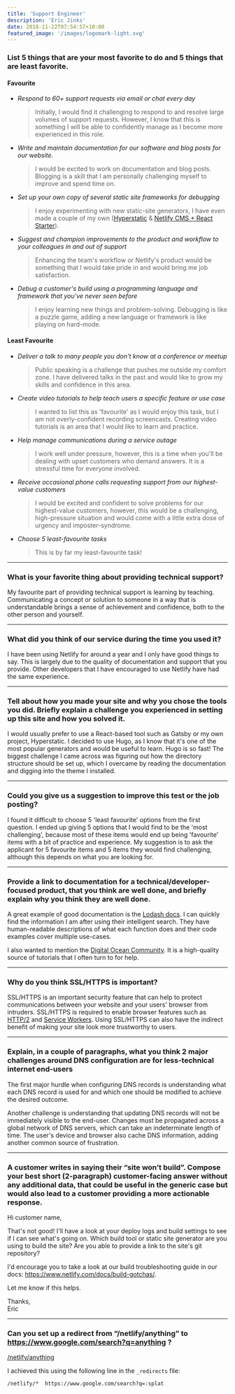 ```yaml
---
title: 'Support Engineer'
description: 'Eric Jinks'
date: 2018-11-22T07:54:57+10:00
featured_image: '/images/logomark-light.svg'
---
```




### List 5 things that are your most favorite to do and 5 things that are least favorite.

#### Favourite

* *Respond to 60+ support requests via email or chat every day*

    > Initially, I would find it challenging to respond to and resolve large volumes of support requests. However, I know that this is something I will be able to confidently manage as I become more experienced in this role.

* *Write and maintain documentation for our software and blog posts for our website.*

    > I would be excited to work on documentation and blog posts. Blogging is a skill that I am personally challenging myself to improve and spend time on.

* *Set up your own copy of several static site frameworks for debugging*

    > I enjoy experimenting with new static-site generators, I have even made a couple of my own ([Hyperstatic](https://github.com/Jinksi/hyperstatic) & [Netlify CMS + React Starter](https://github.com/Jinksi/netlify-cms-react-starter)).

* *Suggest and champion improvements to the product and workflow to your colleagues in and out of support*

    > Enhancing the team's workflow or Netlify's product would be something that I would take pride in and would bring me job satisfaction.

* *Debug a customer's build using a programming language and framework that you've never seen before*

    > I enjoy learning new things and problem-solving. Debugging is like a puzzle game, adding a new language or framework is like playing on hard-mode.

#### Least Favourite

* *Deliver a talk to many people you don't know at a conference or meetup*

    > Public speaking is a challenge that pushes me outside my comfort zone. I have delivered talks in the past and would like to grow my skills and confidence in this area.

* *Create video tutorials to help teach users a specific feature or use case*

    > I wanted to list this as 'favourite' as I would enjoy this task, but I am not overly-confident recording screencasts. Creating video tutorials is an area that I would like to learn and practice.
    
* *Help manage communications during a service outage*

    > I work well under pressure, however, this is a time when you'll be dealing with upset customers who demand answers. It is a stressful time for everyone involved.

* *Receive occasional phone calls requesting support from our highest-value customers*

    > I would be excited and confident to solve problems for our highest-value customers, however, this would be a challenging, high-pressure situation and would come with a little extra dose of urgency and imposter-syndrome.

* *Choose 5 least-favourite tasks*
    
    > This is by far my least-favourite task!

---

### What is your favorite thing about providing technical support?

My favourite part of providing technical support is learning by teaching. Communicating a concept or solution to someone in a way that is understandable brings a sense of achievement and confidence, both to the other person and yourself.

---

### What did you think of our service during the time you used it?

I have been using Netlify for around a year and I only have good things to say. This is largely due to the quality of documentation and support that you provide. Other developers that I have encouraged to use Netlify have had the same experience.

---

### Tell about how you made your site and why you chose the tools you did.  Briefly explain a challenge you experienced in setting up this site and how you solved it.

I would usually prefer to use a React-based tool such as Gatsby or my own project, Hyperstatic. I decided to use Hugo, as I know that it's one of the most popular generators and would be useful to learn. Hugo is so fast! The biggest challenge I came across was figuring out how the directory structure should be set up, which I overcame by reading the documentation and digging into the theme I installed.

---

### Could you give us a suggestion to improve this test or the job posting?

I found it difficult to choose 5 'least favourite' options from the first question. I ended up giving 5 options that I would find to be the 'most challenging', because most of these items would end up being 'favourite' items with a bit of practice and experience. My suggestion is to ask the applicant for 5 favourite items and 5 items they would find challenging, although this depends on what you are looking for.

---

### Provide a link to documentation for a technical/developer-focused product, that you think are well done, and briefly explain why you think they are well done.

A great example of good documentation is the [Lodash docs](https://lodash.com/docs/4.17.4). I can quickly find the information I am after using their intelligent search. They have human-readable descriptions of what each function does and their code examples cover multiple use-cases.

I also wanted to mention the [Digital Ocean Community](https://www.digitalocean.com/community/). It is a high-quality source of tutorials that I often turn to for help.

---

### Why do you think SSL/HTTPS is important?

SSL/HTTPS is an important security feature that can help to protect communications between your website and your users' browser from intruders. SSL/HTTPS is required to enable browser features such as [HTTP/2](https://http2.github.io/) and [Service Workers](https://developers.google.com/web/fundamentals/primers/service-workers/). Using SSL/HTTPS can also have the indirect benefit of making your site look more trustworthy to users.

---

### Explain, in a couple of paragraphs, what you think 2 major challenges around DNS configuration are for less-technical internet end-users

The first major hurdle when configuring DNS records is understanding what each DNS record is used for and which one should be modified to achieve the desired outcome.

Another challenge is understanding that updating DNS records will not be immediately visible to the end-user. Changes must be propagated across a global network of DNS servers, which can take an indeterminate length of time. The user's device and browser also cache DNS information, adding another common source of frustration.

---

### A customer writes in saying their “site won’t build”. Compose your best short (2-paragraph) customer-facing answer without any additional data, that could be useful in the generic case but would also lead to a customer providing a more actionable response.

Hi customer name,

That's not good! I'll have a look at your deploy logs and build settings to see if I can see what's going on. Which build tool or static site generator are you using to build the site? Are you able to provide a link to the site's git repository?

I'd encourage you to take a look at our build troubleshooting guide in our docs: https://www.netlify.com/docs/build-gotchas/.

Let me know if this helps.

Thanks,  
Eric

---

### Can you set up a redirect from “/netlify/anything” to https://www.google.com/search?q=anything ?

[/netlify/anything](/netlify/anything)

I achieved this using the following line in the `_redirects` file:

`/netlify/*  https://www.google.com/search?q=:splat`
